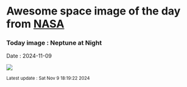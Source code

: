 
# Awesome space image of the day from [NASA](https://api.nasa.gov/)

### Today image : Neptune at Night
Date : 2024-11-09

![](https://apod.nasa.gov/apod/image/2411/neptunetriton_voyager_960.jpg)

<small>Latest update : Sat Nov  9 18:19:22 2024</small>
        